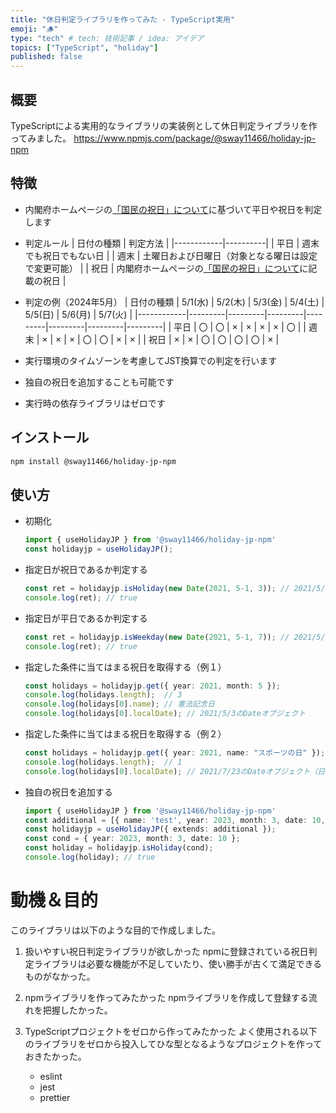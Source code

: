 ```yaml
---
title: "休日判定ライブラリを作ってみた - TypeScript実用"
emoji: "🪵"
type: "tech" # tech: 技術記事 / idea: アイデア
topics: ["TypeScript", "holiday"]
published: false
---
```



## 概要

TypeScriptによる実用的なライブラリの実装例として休日判定ライブラリを作ってみました。
https://www.npmjs.com/package/@sway11466/holiday-jp-npm


## 特徴

- 内閣府ホームページの[「国民の祝日」について](https://www8.cao.go.jp/chosei/shukujitsu/gaiyou.html)に基づいて平日や祝日を判定します

-   判定ルール
    | 日付の種類 | 判定方法 |
    |------------|----------|
    | 平日 | 週末でも祝日でもない日 |
    | 週末 | 土曜日および日曜日（対象となる曜日は設定で変更可能） |
    | 祝日 | 内閣府ホームページの[「国民の祝日」について](https://www8.cao.go.jp/chosei/shukujitsu/gaiyou.html)に記載の祝日 |

-   判定の例（2024年5月）
    | 日付の種類 | 5/1(水) | 5/2(木) | 5/3(金) | 5/4(土) | 5/5(日) | 5/6(月) | 5/7(火) |
    |------------|---------|---------|---------|---------|---------|---------|---------|
    | 平日 | 〇 | 〇 | × | × | × | × | 〇 |
    | 週末 | × | × | × | 〇 | 〇 | × | × |
    | 祝日 | × | × | 〇 | 〇 | 〇 | 〇 | × |

- 実行環境のタイムゾーンを考慮してJST換算での判定を行います

- 独自の祝日を追加することも可能です

- 実行時の依存ライブラリはゼロです


## インストール

```bash
npm install @sway11466/holiday-jp-npm
```


## 使い方

-   初期化
    ```typescript
    import { useHolidayJP } from '@sway11466/holiday-jp-npm'
    const holidayjp = useHolidayJP();
    ```
-   指定日が祝日であるか判定する
    ```typescript
    const ret = holidayjp.isHoliday(new Date(2021, 5-1, 3)); // 2021/5/3 憲法記念日
    console.log(ret); // true
    ```
-   指定日が平日であるか判定する
    ```typescript
    const ret = holidayjp.isWeekday(new Date(2021, 5-1, 7)); // 2021/5/7 平日
    console.log(ret); // true
    ```
-   指定した条件に当てはまる祝日を取得する（例１）
    ```typescript
    const holidays = holidayjp.get({ year: 2021, month: 5 });
    console.log(holidays.length);  // 3
    console.log(holidays[0].name); // 憲法記念日
    console.log(holidays[0].localDate); // 2021/5/3のDateオブジェクト
    ```
-   指定した条件に当てはまる祝日を取得する（例２）
    ```typescript
    const holidays = holidayjp.get({ year: 2021, name: "スポーツの日" });
    console.log(holidays.length);  // 1
    console.log(holidays[0].localDate); // 2021/7/23のDateオブジェクト（日本オリンピックによる特別対応日）
    ```
-   独自の祝日を追加する
    ```typescript
    import { useHolidayJP } from '@sway11466/holiday-jp-npm'
    const additional = [{ name: 'test', year: 2023, month: 3, date: 10, localDate: new Date('2023-03-10T00:00:00+09:00') }]; // 金曜日
    const holidayjp = useHolidayJP({ extends: additional });
    const cond = { year: 2023, month: 3, date: 10 };
    const holiday = holidayjp.isHoliday(cond);
    console.log(holiday); // true
    ```


# 動機＆目的

このライブラリは以下のような目的で作成しました。

1. 扱いやすい祝日判定ライブラリが欲しかった
   npmに登録されている祝日判定ライブラリは必要な機能が不足していたり、使い勝手が古くて満足できるものがなかった。

1. npmライブラリを作ってみたかった
   npmライブラリを作成して登録する流れを把握したかった。

1. TypeScriptプロジェクトをゼロから作ってみたかった
   よく使用される以下のライブラリをゼロから投入してひな型となるようなプロジェクトを作っておきたかった。
   - eslint
   - jest
   - prettier
